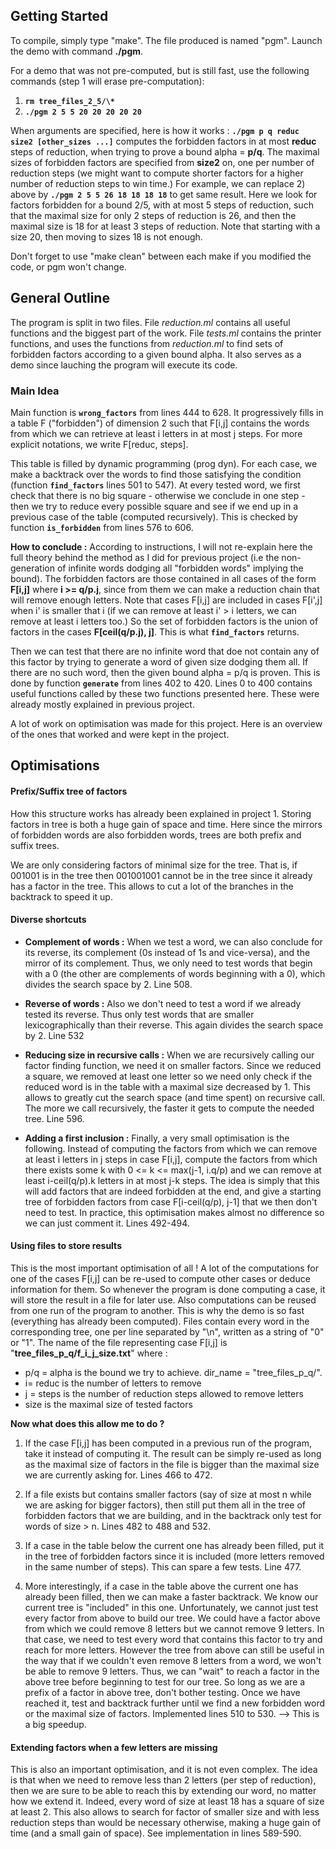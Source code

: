 ## Getting Started #

To compile, simply type "make". The file produced is named "pgm".
Launch the demo with command **./pgm**.

For a demo that was not pre-computed, but is still fast, use the following commands (step 1 will erase pre-computation):
1) **`rm tree_files_2_5/\*`**
2) **`./pgm 2 5 5 20 20 20 20 20`**

When arguments are specified, here is how it works :
**`./pgm p q reduc size2 [other_sizes ...]`**  computes the forbidden factors in at most **reduc** steps of reduction, when trying to prove a bound alpha = **p/q**. The maximal sizes of forbidden factors are specified from **size2** on, one per number of reduction steps (we might want to compute shorter factors for a higher number of reduction steps to win time.)
For example, we can replace 2) above by **`./pgm 2 5 5 26 18 18 18 18`** to get same result. Here we look for factors forbidden for a bound 2/5, with at most 5 steps of reduction, such that the maximal size for only 2 steps of reduction is 26, and then the maximal size is 18 for at least 3 steps of reduction.
Note that starting with a size 20, then moving to sizes 18 is not enough.

Don't forget to use "make clean" between each make if you modified the code,
or pgm won't change.


## General Outline #

The program is split in two files. File *reduction.ml* contains all useful functions and the biggest part of the work. File *tests.ml* contains the printer functions, and uses the functions from *reduction.ml* to find sets of forbidden factors according to a given bound alpha. It also serves as a demo since lauching the program will execute its code.

### Main Idea #

Main function is **`wrong_factors`** from lines 444 to 628. It progressively fills in a table F ("forbidden") of dimension 2 such that F[i,j] contains the words from which we can retrieve at least i letters in at most j steps. For more explicit notations, we write F[reduc, steps].

This table is filled by dynamic programming (prog dyn). For each case, we make a backtrack over the words to find those satisfying the condition (function **`find_factors`** lines 501 to 547). At every tested word, we first check that there is no big square - otherwise we conclude in one step - then we try to reduce every possible square and see if we end up in a previous case of the table (computed recursively). This is checked by function **`is_forbidden`** from lines 576 to 606.

**How to conclude :** According to instructions, I will not re-explain here the full theory behind the method as I did for previous project (i.e the non-generation of infinite words dodging all "forbidden words" implying the bound).
The forbidden factors are those contained in all cases of the form **F[i,j]** where **i >= q/p.j**, since from them we can make a reduction chain that will remove enough letters. Note that cases F[i,j] are included in cases F[i',j] when i' is smaller that i (if we can remove at least i' > i letters, we can remove at least i letters too.)
So the set of forbidden factors is the union of factors in the cases **F[ceil(q/p.j), j]**. This is what **`find_factors`** returns.

Then we can test that there are no infinite word that doe not contain any of this factor by trying to generate a word of given size dodging them all. If there are no such word, then the given bound alpha = p/q is proven.
This is done by function **`generate`** from lines 402 to 420. Lines 0 to 400 contains useful functions called by these two functions presented here. These were already mostly explained in previous project.

A lot of work on optimisation was made for this project. Here is an overview of the ones that worked and were kept in the project.

## Optimisations #

#### Prefix/Suffix tree of factors #

How this structure works has already been explained in project 1. Storing factors in tree is both a huge gain of space and time. Here since the mirrors of forbidden words are also forbidden words, trees are both prefix and suffix trees.

We are only considering factors of minimal size for the tree. That is, if 001001 is in the tree then 001001001 cannot be in the tree since it already has a factor in the tree. This allows to cut a lot of the branches in the backtrack to speed it up.

#### Diverse shortcuts #

* **Complement of words :** When we test a word, we can also conclude for its reverse, its complement (0s instead of 1s and vice-versa), and the mirror of its complement. Thus, we only need to test words that begin with a 0 (the other are complements of words beginning with a 0), which divides the search space by 2. Line 508.

* **Reverse of words :** Also we don't need to test a word if we already tested its reverse. Thus only test words that are smaller lexicographically than their reverse. This again divides the search space by 2. Line 532

* **Reducing size in recursive calls :** When we are recursively calling our factor finding function, we need it on smaller factors. Since we reduced a square, we removed at least one letter so we need only check if the reduced word is in the table with a maximal size decreased by 1. This allows to greatly cut the search space (and time spent) on recursive call. The more we call recursively, the faster it gets to compute the needed tree. Line 596.

* **Adding a first inclusion :** Finally, a very small optimisation is the following. Instead of computing the factors from which we can remove at least i letters in j steps in case F[i,j], compute the factors from which there exists some k with 0 <= k <= max(j-1, i.q/p) and we can remove at least i-ceil(q/p).k letters in at most j-k steps. The idea is simply that this will add factors that are indeed forbidden at the end, and give a starting tree of forbidden factors from case F[i-ceil(q/p), j-1] that we then don't need to test. In practice, this optimisation makes almost no difference so we can just comment it. Lines 492-494.

#### Using files to store results #

This is the most important optimisation of all ! A lot of the computations for one of the cases F[i,j] can be re-used to compute other cases or deduce information for them. So whenever the program is done computing a case, it will store the result in a file for later use. Also computations can be reused from one run of the program to another. This is why the demo is so fast (everything has already been computed).
Files contain every word in the corresponding tree, one per line separated by "\n", written as a string of "0" or "1".
The name of the file representing  case F[i,j] is "**tree_files_p_q/f_i_j_size.txt**" where :
* p/q = alpha is the bound we try to achieve. dir_name = "tree_files_p_q/".
* i= reduc is the number of letters to remove
* j = steps is the number of reduction steps allowed to remove letters
* size is the maximal size of tested factors

**Now what does this allow me to do ?**

1) If the case F[i,j] has been computed in a previous run of the program, take it instead of computing it. The result can be simply re-used as long as the maximal size of factors in the file is bigger than the maximal size we are currently asking for. Lines 466 to 472.

2) If a file exists but contains smaller factors (say of size at most n while we are asking for bigger factors), then still put them all in the tree of forbidden factors that we are building, and in the backtrack only test for words of size > n. Lines 482 to 488 and 532.

3) If a case in the table below the current one has already been filled, put it in the tree of forbidden factors since it is included (more letters removed in the same number of steps). This can spare a few tests. Line 477.

4) More interestingly, if a case in the table above the current one has already been filled, then we can make a faster backtrack. We know our current tree is "included" in this one. Unfortunately, we cannot just test every factor from above to build our tree. We could have a factor above from which we could remove 8 letters but we cannot remove 9 letters. In that case, we need to test every word that contains this factor to try and reach for more letters.
However the tree from above can still be useful in the way that if we couldn't even remove 8 letters from a word, we won't be able to remove 9 letters. Thus, we can "wait" to reach a factor in the above tree before beginning to test for our tree. So long as we are a prefix of a factor in above tree, don't bother testing. Once we have reached it, test and backtrack further until we find a new forbidden word or the maximal size of factors. Implemented lines 510 to 530.
--> This is a big speedup.

#### Extending factors when a few letters are missing #

This is also an important optimisation, and it is not even complex.
The idea is that when we need to remove less than 2 letters (per step of reduction), then we are sure to be able to reach this by extending our word, no matter how we extend it. Indeed, every word of size at least 18 has a square of size at least 2. This also allows to search for factor of smaller size and with less reduction steps than would be necessary otherwise, making a huge gain of time (and a small gain of space). See implementation in lines 589-590.
